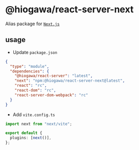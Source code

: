 # @hiogawa/react-server-next

Alias package for [`Next.js`](https://github.com/vercel/next.js)

## usage

- Update `package.json`

```json
{
  "type": "module",
  "dependencies": {
    "@hiogawa/react-server": "latest",
    "next": "npm:@hiogawa/react-server-next@latest",
    "react": "rc",
    "react-dom": "rc",
    "react-server-dom-webpack": "rc"
  }
}
```

- Add `vite.config.ts`


```ts
import next from "next/vite";

export default {
  plugins: [next()],
};
```
